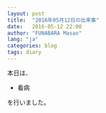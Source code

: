 ```yaml
---
layout: post
title:  "2016年05月12日の出来事"
date:   2016-05-12 22:00
author: "FUNABARA Masao"
lang: "ja"
categories: blog
tags: diary
---
```


本日は、

* 看病

を行いました。

